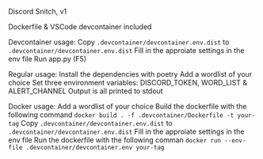 Discord Snitch, v1

Dockerfile & VSCode devcontainer included

Devcontainer usage:
   Copy `.devcontainer/devcontainer.env.dist` to `.devcontainer/devcontainer.env.dist`
   Fill in the approiate settings in the env file
   Run app.py (F5)

Regular usage:
   Install the dependencies with poetry
   Add a wordlist of your choice
   Set three environment variables: DISCORD_TOKEN, WORD_LIST & ALERT_CHANNEL
   Output is all printed to stdout

Docker usage:
   Add a wordlist of your choice
   Build the dockerfile with the following command `docker build . -f .devcontainer/Dockerfile -t your-tag`
   Copy `.devcontainer/devcontainer.env.dist` to `.devcontainer/devcontainer.env.dist`
   Fill in the approiate settings in the env file
   Run the dockerfile with the following comman `docker run --env-file .devcontainer/devcontainer.env your-tag`
